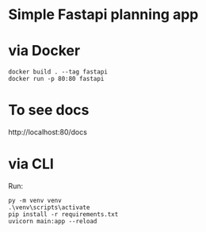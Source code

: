 
# Simple Fastapi planning app

# via Docker
```
docker build . --tag fastapi
docker run -p 80:80 fastapi
```

# To see docs

http://localhost:80/docs

# via CLI
Run: 
```
py -m venv venv
.\venv\scripts\activate
pip install -r requirements.txt
uvicorn main:app --reload
```
